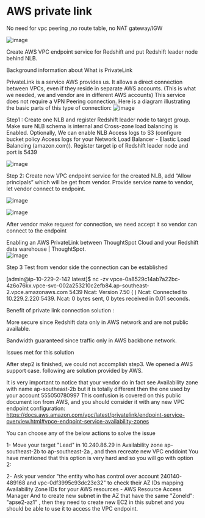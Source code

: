 # AWS private link

No need for vpc peering ,no route table, no  NAT gateway/IGW

![image](https://user-images.githubusercontent.com/36766101/160306661-6f1848ab-fa8a-4cf6-a8ce-17f2500d3f2b.png)


Create AWS  VPC endpoint service for Redshift and put Redshift leader node behind NLB. 

Background information  about  What is PrivateLink

PrivateLink is a service AWS provides us. It allows a direct connection between VPCs, even if they reside in separate AWS accounts. (This is what we needed, we and vendor are in different AWS accounts)
This service does not require a VPN Peering connection. Here is a diagram illustrating the basic parts of this type of connection:
![image](https://user-images.githubusercontent.com/36766101/160306841-2383d78c-d274-4434-8337-7ea0bac5ae72.png)





Step1 : Create one NLB and register Redshift leader node to target group. Make sure NLB schema is internal and Cross-zone load balancing is Enabled. Optionally, We can enable NLB Access logs to S3 (configure bucket policy Access logs for your Network Load Balancer - Elastic Load Balancing (amazon.com)).  Register target ip of Redshift leader node and port is 5439

![image](https://user-images.githubusercontent.com/36766101/160306863-8603ac5a-9378-4d57-bd25-2753626b93c5.png)


 


Step 2: Create new VPC endpoint service for the created NLB, add “Allow principals” which will be get  from vendor.  Provide service name to vendor, let vendor connect to endpoint. 

![image](https://user-images.githubusercontent.com/36766101/160306871-998f52aa-56ff-454b-973b-e6967d04ebb4.png)

 
![image](https://user-images.githubusercontent.com/36766101/160306898-cf20198c-5b26-4548-8be5-3b4ab1d567c1.png)


After vendor make request for connection, we need accept it so vendor can connect to the endpoint 

Enabling an AWS PrivateLink between ThoughtSpot Cloud and your Redshift data warehouse | ThoughtSpot.  
![image](https://user-images.githubusercontent.com/36766101/160306934-68da8130-c095-42e8-b064-90394cef8813.png)

Step 3  Test from vendor side the connection can be established 



[admin@ip-10-229-2-142 latest]$ nc -zv vpce-0a8529c14ab7a22bc-4z6o76kx.vpce-svc-002a253210c2efb84.ap-southeast-2.vpce.amazonaws.com 5439
Ncat: Version 7.50 (  )
Ncat: Connected to 10.229.2.220:5439.
Ncat: 0 bytes sent, 0 bytes received in 0.01 seconds.
 

Benefit of private link connection solution :

More secure since Redshift data only in AWS network and are not public available.

Bandwidth guaranteed since traffic only in AWS backbone network.  

Issues met for this solution  

After step2 is finished, we could not accomplish step3. We opened a AWS support case. following are solution provided by AWS. 

It is very important to notice that your vendor do in fact see Availability zone with name ap-southeast-2b but it is totally different then the one used by your account 555050780997 This confusion is covered on this public document ion from AWS, and you should consider it with any new VPC endpoint configuration: https://docs.aws.amazon.com/vpc/latest/privatelink/endpoint-service-overview.html#vpce-endpoint-service-availability-zones 

You can choose any of the below actions to solve the issue 

1- Move your target "Lead" in 10.240.86.29 in Availability zone ap-southeast-2b to ap-southeast-2a , and then recreate new VPC enddoint You have mentioned that this option is very hard and so you will go with option 2: 

2- Ask your vendor "the entity who has control over account 240140-489168 and vpc-0df3995c93dc23e32" to check their AZ IDs mapping Availability Zone IDs for your AWS resources - AWS Resource Access Manager And to create new subnet in the AZ that have the same "ZoneId": "apse2-az1" , then they need to create new EC2 in this subnet and you should be able to use it to access the VPC endpoint.

 

